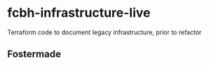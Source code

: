 # fcbh-infrastructure-live
Terraform code to document legacy infrastructure, prior to refactor

## Fostermade


